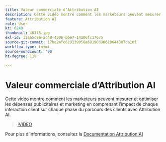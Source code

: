 ```yaml
---
title: Valeur commerciale d’Attribution AI
description: Cette vidéo montre comment les marketeurs peuvent mesurer et optimiser les dépenses publicitaires et marketing en comprenant l’impact de chaque interaction client sur chaque phase du parcours des clients avec Attribution AI.
feature: Attribution AI
role: User
kt: 6248
thumbnail: 40375.jpg
exl-id: 12aa5c9a-ac48-4506-bbe7-14106fc17675
source-git-commit: 17be24fe619139056a69190b98610644387ca18f
workflow-type: tm+mt
source-wordcount: '90'
ht-degree: 11%

---
```


# Valeur commerciale d’Attribution AI

Cette vidéo montre comment les marketeurs peuvent mesurer et optimiser les dépenses publicitaires et marketing en comprenant l’impact de chaque interaction client sur chaque phase du parcours des clients avec Attribution AI.

>[!VIDEO](https://video.tv.adobe.com/v/40375?quality=12&learn=on)

Pour plus d’informations, consultez la [Documentation Attribution AI](https://experienceleague.adobe.com/docs/experience-platform/intelligent-services/attribution-ai/overview.html)

